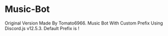 # Music-Bot
Original Version Made By Tomato6966.
Music Bot With Custom Prefix Using Discord.js v12.5.3.
Default Prefix is !
